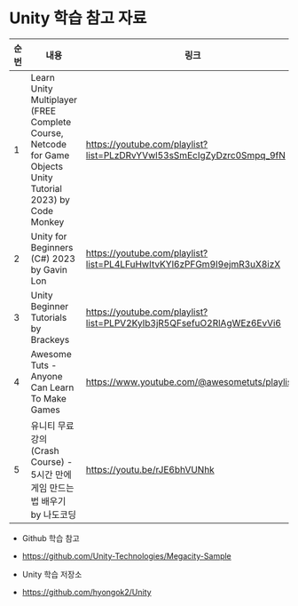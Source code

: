 # Unity 학습 참고 자료

| 순번 | 내용 | 링크 | 비고 |
| ---| --- | --- | --- |
| 1 | Learn Unity Multiplayer (FREE Complete Course, Netcode for Game Objects Unity Tutorial 2023) by Code Monkey | https://youtube.com/playlist?list=PLzDRvYVwl53sSmEcIgZyDzrc0Smpq_9fN | - |
| 2 | Unity for Beginners (C#) 2023 by Gavin Lon | https://youtube.com/playlist?list=PL4LFuHwItvKYl6zPFGm9I9ejmR3uX8izX | - |
| 3 | Unity Beginner Tutorials by Brackeys | https://youtube.com/playlist?list=PLPV2KyIb3jR5QFsefuO2RlAgWEz6EvVi6 | - |
| 4 | Awesome Tuts - Anyone Can Learn To Make Games | https://www.youtube.com/@awesometuts/playlists | - |
| 5 | 유니티 무료 강의 (Crash Course) - 5시간 만에 게임 만드는 법 배우기 by 나도코딩 | https://youtu.be/rJE6bhVUNhk | - |

* Github 학습 참고
 - https://github.com/Unity-Technologies/Megacity-Sample


* Unity 학습 저장소
 - https://github.com/hyongok2/Unity
